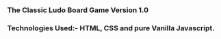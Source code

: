 ### The Classic Ludo Board Game Version 1.0 

### Technologies Used:- HTML, CSS and pure Vanilla Javascript.

###